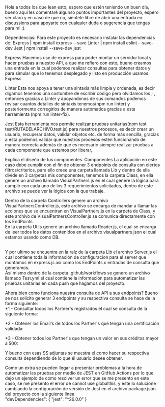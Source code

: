 Hola a todos los que lean esto, espero que estén teniendo un buen día, bueno aquí les comentaré algunso puntos importantes del proyecto, espero ser claro y en caso de que no, sientete libre de abrir una entrada en discussions para apoyarte con cualquier duda o sugerencia que tengas para mi :).

Dependencias:
Para este proyecto es necesario instalar las dependencias de:
Express | npm install express --save
Linter  | npm install eslint --save-dev
Jest    | npm install --save-dev jest

Express
Hacemos uso de express para poder montar un servidor local y hacer pruebas a nuestro API, a que me refiero con esto, bueno creamos una entrada en la cual podemos realizar consultas para obtener datos y para simular que lo tenemos desplegado y listo en producción usamos Express.

Linter
Esta nos apoya a tener una sintaxis más limpia y ordenada, es decir digamos tenemos una costumbre de escribir código pero olvidamos los ; , entonces gracias a Linter y apoyandonos de sus comandos podemos revisar cuantos detalles de sintaxis tenemos(npm run linter) y posteriormente corregirlos de manera automatica gracias a esta herramienta (npm run linter-fix).

Jest
Esta herramienta nos permite realizar pruebas unitarias(npm test test/RUTADELARCHIVO.test.js)  para nuestros procesos, es decir crear un usuario, recuperar datos, validar objetos etc. de forma más sencilla, gracias a esta podemos validar que nuestros procesos estén funcionando de manera correcta además de que es necesario siempre realizar pruebas a cada componente que estemos por liberar,

Explica el diseño de tus componentes.
Componentes
La aplicación en este caso debe cumplir con el fin de obtener 3 endpoints de consulta con ciertos filtros/criterios, para ello creee una carpeta llamada Lib y dentro de ella divide en 3 carpetas mis componentes, tenemos la carpeta Class, en ella genere un archivo llamado VisualPartners.js en el cual genere la lógica para cumplir con cada uno de los 3 requerimientos solicitados, dentro de este archivo se puede ver la lógica con la que trabaje. <br/>

Dentro de la carpeta Controllers genere un archivo VisualPartnersController.js, este archivo se encarga de mandar a llamar las acciones que se encuentran en VisualPartners.js en la carpeta de Class, y este archivo de VisualPartnersController.js se comunica directamente con los EndPoints.
<br/>
En la carpeta Utils genere un archivo llamado Reader.js, el cual se encarga de leer todos los datos contenidos en el archivo visualpartners.json el cual estamos usando como DB.

<br/>
Y por ultimo se encuentra en la raíz de la carpeta Lib el archivo Server.js el cual contiene toda la información de configuracion para el server que montamos en express.js así como los EndPoints o entradas de consulta que generamos.

<br/>
Así mismo dentro de la carpeta .github/workflows se genero un archivo llamado Test.yml el cual contiene la información para automatizar las pruebas unitarias en cada push que hagamos del proyecto.

<br/>

Ahora bien como funciona nuestra consulta de API a sus endpoints?
Bueno se nos solicito generar 3 endpoints y su respectiva consulta se hace de la forma siguiente:<br/>
*1 - Consultar todos los Partner's registrados el cual se consulta de la siguiente forma:


*2 - Obtener los Email's de todos los Partner's que tengan una certificación validada:

*3 - Obtener todos los Partner's que tengan un valor en sus créditos mayor a 500:


Y bueno con esas SS adjuntas se muestra el como hacer su respectiva consulta dependiendo de lo que él usuario desee obtener. <br/>

Como un extra se pueden llegar a presentar problemas a la hora de automatizar las pruebas por medio de JEST en GitHub Actions por lo que dejo un ejemplo de como resolver un error que se me presento en este caso, se me presento el error de cannot use globalthis, y este lo solucione cambiando la configuración de versión de Jest en el archivo package.json del proyecto con la siguiente linea: <br/>
"devDependencies": {
    "jest": "^26.0.0"
}